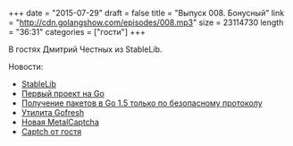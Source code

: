 +++
date = "2015-07-29"
draft = false
title = "Выпуск 008. Бонусный"
link = "http://cdn.golangshow.com/episodes/008.mp3"
size = 23114730
length = "36:31"
categories = ["гости"]
+++

В гостях Дмитрий Честных из StableLib.

Новости:

* [StableLib](https://stablelib.com/)
* [Первый проект на Go](http://mashable.com/2009/11/12/gotweet/)
* [Получение пакетов в Go 1.5 только по безопасному протоколу](https://github.com/golang/go/issues/9637)
* [Утилита Gofresh](https://github.com/divan/gofresh)
* [Новая MetalCaptcha](http://metalcaptcha.heavygifts.com)
* [Captch от гостя](https://github.com/dchest/captcha)
